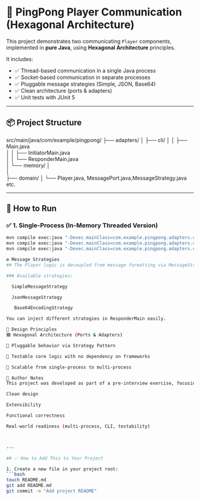 # 🏓 PingPong Player Communication (Hexagonal Architecture)

This project demonstrates two communicating `Player` components, implemented in **pure Java**, using **Hexagonal Architecture** principles.

It includes:

- ✅ Thread-based communication in a single Java process
- ✅ Socket-based communication in separate processes
- ✅ Pluggable message strategies (Simple, JSON, Base64)
- ✅ Clean architecture (ports & adapters)
- ✅ Unit tests with JUnit 5

---

## 📦 Project Structure

src/main/java/com/example/pingpong/
├── adapters/
│   ├── cli/
│   │   ├── Main.java            
│   │   ├── InitiatorMain.java   
│   │   └── ResponderMain.java    
│   └── memory/
│  
│      
├── domain/
│   └── Player.java, MessagePort.java,MessageStrategy.java etc.



---

## 🚀 How to Run

### ✅ 1. Single-Process (In-Memory Threaded Version)

```bash
mvn compile exec:java "-Dexec.mainClass=com.example.pingpong.adapters.cli.ResponderMain"
mvn compile exec:java "-Dexec.mainClass=com.example.pingpong.adapters.cli.InitiatorMain"
mvn compile exec:java "-Dexec.mainClass=com.example.pingpong.adapters.cli.Main"

⚙️ Message Strategies
## The Player logic is decoupled from message formatting via MessageStrategy interface.

### Available strategies:

  SimpleMessageStrategy

  JsonMessageStrategy

   Base64EncodingStrategy

You can inject different strategies in ResponderMain easily.

🧠 Design Principles
🟩 Hexagonal Architecture (Ports & Adapters)

🧩 Pluggable behavior via Strategy Pattern

🧪 Testable core logic with no dependency on frameworks

🔁 Scalable from single-process to multi-process

📄 Author Notes
This project was developed as part of a pre-interview exercise, focusing on:

Clean design

Extensibility

Functional correctness

Real-world readiness (multi-process, CLI, testability)



---

## ✅ How to Add This to Your Project

1. Create a new file in your project root:
```bash
touch README.md
git add README.md
git commit -m "Add project README"

